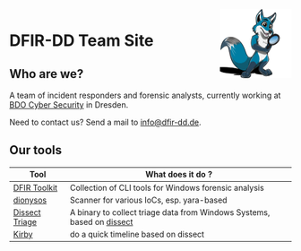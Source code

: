 <img align="right" width="128px" src="https://github.com/dfir-dd/pr/blob/main/images/fox/dfir_fox_ai.png?raw=true">

# DFIR-DD Team Site

## Who are we?

A team of incident responders and forensic analysts, currently working at [BDO Cyber Security](https://www.bdosecurity.de/) in Dresden.

Need to contact us? Send a mail to <info@dfir-dd.de>.

## Our tools

| Tool | What does it do ? |
|-|--|
|[DFIR Toolkit](https://github.com/dfir-dd/dfir-toolkit)|Collection of CLI tools for Windows forensic analysis|
|[dionysos](https://github.com/dfir-dd/dionysos)|Scanner for various IoCs, esp. yara-based|
|[Dissect Triage](https://github.com/dfir-dd/dissect-triage)|A binary to collect triage data from Windows Systems, based on [dissect](https://github.com/fox-it/dissect)|
|[Kirby](https://github.com/dfir-dd/kirby)|do a quick timeline based on dissect|
